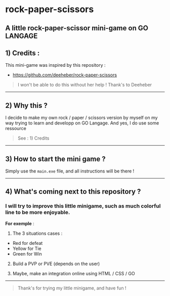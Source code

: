 # rock-paper-scissors
A little rock-paper-scissor mini-game on GO LANGAGE
----
## 1) Credits :
This mini-game was inspired by this repository :
-   https://github.com/deeheber/rock-paper-scissors

> I won't be able to do this without her help ! Thank's to Deeheber
------------
## 2) Why this ?
I decide to make my own rock / paper / scissors version by myself on my way trying to learn and developp on GO Langage.
And yes, I do use some ressource
> See : 1) Credits

------------
## 3) How to start the mini game ?
 Simply use the `main.exe` file, and all instructions will be there !

------------
## 4) What's coming next to this repository ?
### I will try to improve this little minigame, such as much colorful line to be more enjoyable.
__For exemple__ :
1) The 3 situations cases :
- Red for defeat
- Yellow for Tie
- Green for Win

2) Build a PVP or PVE (depends on the user)

3) Maybe, make an integration online using HTML / CSS / GO
------------
> Thank's for trying my little minigame, and have fun !